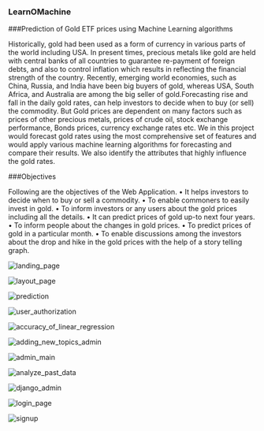 ### LearnOMachine
###Prediction of Gold ETF prices using Machine Learning algorithms

Historically, gold had been used as a form of currency in various parts of the world including USA. In present times, precious metals like gold are held with central banks of all countries to guarantee re-payment of foreign debts, and also to control inflation which results in reflecting the financial strength of the country.
Recently, emerging world economies, such as China, Russia, and India have been big buyers of gold, whereas USA, South Africa, and Australia are among the big seller of gold.Forecasting rise and fall in the daily gold rates, can help investors to decide when to buy (or sell) the commodity. But Gold prices are dependent on many factors such as prices of other precious metals, prices of crude oil, stock exchange performance, Bonds prices, currency exchange rates etc.
We in this project would forecast gold rates using the most comprehensive set of features and would apply various machine learning algorithms for forecasting and compare their results. We also identify the attributes that highly influence the gold rates. 


###Objectives

Following are the objectives of the Web Application. 
•	It helps investors to decide when to buy or sell a commodity. 
•	To enable commoners to easily invest in gold. 
•	To inform investors or any users about the gold prices including all the details. 
•	It can predict prices of gold up-to next four years. 
•	To inform people about the changes in gold prices. 
•	To predict prices of gold in a particular month.
•	To enable discussions among the investors about the drop and hike in the gold prices with the help of a story telling graph.


![landing_page](https://user-images.githubusercontent.com/40069987/60440233-081e1d80-9c32-11e9-945b-069c4d6087fe.png)

![layout_page](https://user-images.githubusercontent.com/40069987/60440392-5d5a2f00-9c32-11e9-9b3b-a1b568c8f61a.png)

![prediction](https://user-images.githubusercontent.com/40069987/60440517-a01c0700-9c32-11e9-8bcc-98429a95500e.png)

![user_authorization](https://user-images.githubusercontent.com/40069987/60440519-a0b49d80-9c32-11e9-81a0-1757b0ddac2e.png)

![accuracy_of_linear_regression](https://user-images.githubusercontent.com/40069987/60440521-a0b49d80-9c32-11e9-921a-ffc143d53ee6.png)

![adding_new_topics_admin](https://user-images.githubusercontent.com/40069987/60440525-a14d3400-9c32-11e9-903f-d0db566f6de3.png)

![admin_main](https://user-images.githubusercontent.com/40069987/60440527-a14d3400-9c32-11e9-9425-051884c838d5.png)

![analyze_past_data](https://user-images.githubusercontent.com/40069987/60440528-a14d3400-9c32-11e9-9b76-a010b798431a.png)

![django_admin](https://user-images.githubusercontent.com/40069987/60440529-a14d3400-9c32-11e9-855c-232d0f9d1829.png)

![login_page](https://user-images.githubusercontent.com/40069987/60440530-a1e5ca80-9c32-11e9-88ec-9166c2ae9a6c.png)

![signup](https://user-images.githubusercontent.com/40069987/60440518-a0b49d80-9c32-11e9-90ba-9586f4013c9a.png)


